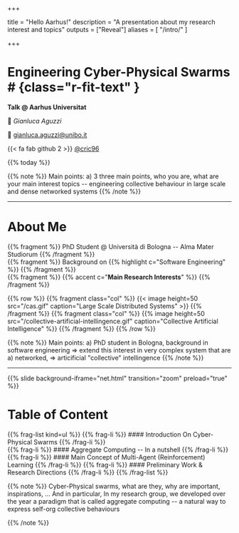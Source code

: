 
+++

title = "Hello Aarhus!"
description = "A presentation about my research interest and topics"
outputs = ["Reveal"]
aliases = [
    "/intro/"
]

+++

# Engineering Cyber-Physical Swarms # {class="r-fit-text" }


**Talk @ Aarhus Universitat**

🎤 *Gianluca Aguzzi*

📧 [gianluca.aguzzi@unibo.it](mailto:gianluca.aguzzi@unibo.it)

{{< fa fab github 2 >}} [@cric96](https://github.com/cric96)

{{% today %}}

{{% note %}}
Main points:
a) 3 three main points, who you are, what are your main interest topics -- engineering collective behaviour in large scale and dense networked systems
{{% /note %}}

---

# About Me
{{% fragment %}} PhD Student @ Università di Bologna -- Alma Mater Studiorum  {{% /fragment %}}    
{{% fragment %}} Background on {{% highlight c="Software Engineering" %}} {{% /fragment %}}  
{{% fragment %}} {{% accent c="**Main Research Interests**" %}} {{% /fragment %}}

{{% row %}}
{{% fragment class="col" %}}
{{< image height=50 src="/cas.gif" caption="Large Scale Distributed Systems" >}} 
{{% /fragment %}}
{{% fragment class="col" %}} 
{{% image height=50 src="/collective-artificial-intellingence.gif" caption="Collective Artificial Intelligence" %}}
{{% /fragment %}}
{{% /row %}}


{{% note %}}
Main points:
a) PhD student in Bologna, background in software engineering => extend this interest in very complex system that are a) networked, => articificial "collective" intellingence
{{% /note %}}

---


{{% slide background-iframe="net.html" transition="zoom" preload="true" %}}

# Table of Content
{{% frag-list kind=ul %}}
{{% frag-li %}} #### Introduction On Cyber-Physical Swarms {{% /frag-li %}}  
{{% frag-li %}} #### Aggregate Computing -- In a nutshell {{% /frag-li %}}  
{{% frag-li %}} #### Main Concept of Multi-Agent (Reinforcement) Learning {{% /frag-li %}}
{{% frag-li %}} #### Preliminary Work & Research Directions {{% /frag-li %}}
{{% /frag-list %}}

{{% note %}}
Cyber-Physical swarms, what are they, why are important, inspirations, ...
And in particular, In my research group, we developed over the year a paradigm that is called aggregate computing -- a natural way to express self-org collective behaviours 

{{% /note %}}